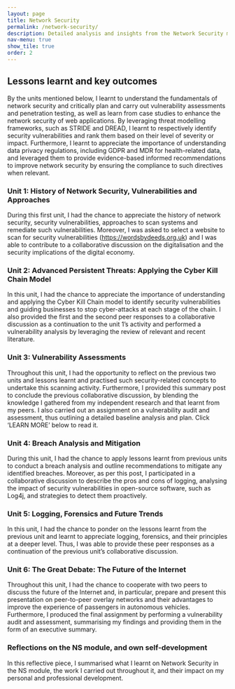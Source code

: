 ```yaml
---
layout: page
title: Network Security
permalink: /network-security/
description: Detailed analysis and insights from the Network Security module.
nav-menu: true
show_tile: true
order: 2
---
```


<!-- Main -->
<div id="main" class="alt">
	<div id="section-1" class="spotlights">
    <div class="inner">
        <h2 class="major">Lessons learnt and key outcomes</h2>
        <p>By the units mentioned below, I learnt to understand the fundamentals of network security and critically plan and carry out vulnerability assessments and penetration testing, as well as learn from case studies to enhance the network security of web applications. By leveraging threat modelling frameworks, such as STRIDE and DREAD, I learnt to respectively identify security vulnerabilities and rank them based on their level of severity or impact. Furthermore, I learnt to appreciate the importance of understanding data privacy regulations, including GDPR and MDR for health-related data, and leveraged them to provide evidence-based informed recommendations to improve network security by ensuring the compliance to such directives when relevant.</p>
    </div>
</div>

<div id="section-2">
    <div class="inner">
        <h3 class="major">Unit 1: History of Network Security, Vulnerabilities and Approaches</h3>
        <p>During this first unit, I had the chance to appreciate the history of network security, security vulnerabilities, approaches to scan systems and remediate such vulnerabilities. Moreover, I was asked to select a website to scan for security vulnerabilities (<a href="https://wordsbydeeds.org.uk">https://wordsbydeeds.org.uk</a>) and I was able to contribute to a collaborative discussion on the digitalisation and the security implications of the digital economy.</p>
    </div>
</div>

<div id="section-3" class="spotlights">
    <div class="inner">
        <h3 class="major">Unit 2: Advanced Persistent Threats: Applying the Cyber Kill Chain Model</h3>
        <p>In this unit, I had the chance to appreciate the importance of understanding and applying the Cyber Kill Chain model to identify security vulnerabilities and guiding businesses to stop cyber-attacks at each stage of the chain. I also provided the first and the second peer responses to a collaborative discussion as a continuation to the unit 1’s activity and performed a vulnerability analysis by leveraging the review of relevant and recent literature.</p>
    </div>
</div>

<div id="section-4">
    <div class="inner">
        <h3 class="major">Unit 3: Vulnerability Assessments</h3>
        <p>Throughout this unit, I had the opportunity to reflect on the previous two units and lessons learnt and practised such security-related concepts to undertake this scanning activity. Furthermore, I provided this summary post to conclude the previous collaborative discussion, by blending the knowledge I gathered from my independent research and that learnt from my peers. I also carried out an assignment on a vulnerability audit and assessment, thus outlining a detailed baseline analysis and plan. Click ‘LEARN MORE’ below to read it.</p>
    </div>
</div>

<div id="section-5" class="spotlights">
    <div class="inner">
        <h3 class="major">Unit 4: Breach Analysis and Mitigation</h3>
        <p>During this unit, I had the chance to apply lessons learnt from previous units to conduct a breach analysis and outline recommendations to mitigate any identified breaches. Moreover, as per this post, I participated in a collaborative discussion to describe the pros and cons of logging, analysing the impact of security vulnerabilities in open-source software, such as Log4j, and strategies to detect them proactively.</p>
    </div>
</div>

<div id="section-6">
    <div class="inner">
        <h3 class="major">Unit 5: Logging, Forensics and Future Trends</h3>
        <p>In this unit, I had the chance to ponder on the lessons learnt from the previous unit and learnt to appreciate logging, forensics, and their principles at a deeper level. Thus, I was able to provide these peer responses as a continuation of the previous unit’s collaborative discussion.</p>
    </div>
</div>

<div id="section-7" class="spotlights">
    <div class="inner">
        <h3 class="major">Unit 6: The Great Debate: The Future of the Internet</h3>
        <p>Throughout this unit, I had the chance to cooperate with two peers to discuss the future of the Internet and, in particular, prepare and present this presentation on peer-to-peer overlay networks and their advantages to improve the experience of passengers in autonomous vehicles. Furthermore, I produced the final assignment by performing a vulnerability audit and assessment, summarising my findings and providing them in the form of an executive summary.</p>
    </div>
</div>

<div id="section-8">
    <div class="inner">
        <h3 class="major">Reflections on the NS module, and own self-development</h3>
        <p>In this reflective piece, I summarised what I learnt on Network Security in the NS module, the work I carried out throughout it, and their impact on my personal and professional development.</p>
    </div>
</div>				
</div>
